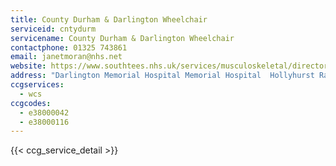 ```yaml
---
title: County Durham & Darlington Wheelchair
serviceid: cntydurm
servicename: County Durham & Darlington Wheelchair
contactphone: 01325 743861
email: janetmoran@nhs.net
website: https://www.southtees.nhs.uk/services/musculoskeletal/directory/county-durham-darlington/
address: "Darlington Memorial Hospital Memorial Hospital  Hollyhurst Raod  Darlington  County Durham  DL3 6HX"
ccgservices:
  - wcs
ccgcodes:
  - e38000042
  - e38000116
---
```


{{< ccg_service_detail >}}
